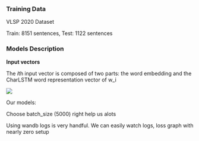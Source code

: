 ### Training Data

VLSP 2020 Dataset

Train: 8151 sentences, Test: 1122 sentences

### Models Description

**Input vectors**

The *i*th input vector is composed of two parts: the word embedding and the CharLSTM word representation vector of w_i

![](http://mathurl.com/render.cgi?e_i%20%3D%20emb%28w_i%29%20%5Coplus%20CharLSTM%28w_i%29%5Cnocache)

Our models:



Choose batch_size (5000) right help us alots

Using wandb logs is very handful. We can easily watch logs, loss graph with nearly zero setup